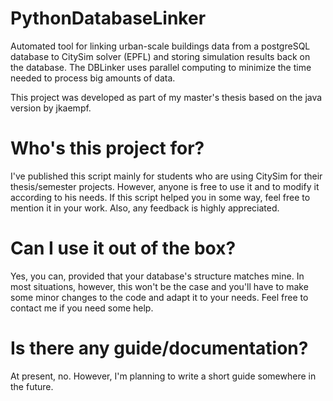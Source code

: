 # PythonDatabaseLinker
Automated tool for linking urban-scale buildings data from a postgreSQL database to CitySim solver (EPFL) and storing simulation results back on the database. The DBLinker uses parallel computing to minimize the time needed to process big amounts of data.

This project was developed as part of my master's thesis based on the java version by jkaempf.

# Who's this project for?
I've published this script mainly for students who are using CitySim for their thesis/semester projects. However, anyone is free to use it and to modify it according to his needs. If this script helped you in some way, feel free to mention it in your work. Also, any feedback is highly appreciated.

# Can I use it out of the box?
Yes, you can, provided that your database's structure matches mine. In most situations, however, this won't be the case and you'll have to make some minor changes to the code and adapt it to your needs. Feel free to contact me if you need some help.

# Is there any guide/documentation?
At present, no. However, I'm planning to write a short guide somewhere in the future.
